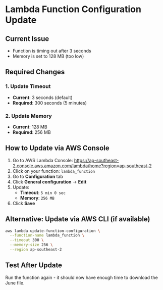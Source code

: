 # Lambda Function Configuration Update

## Current Issue
- Function is timing out after 3 seconds
- Memory is set to 128 MB (too low)

## Required Changes

### 1. Update Timeout
- **Current**: 3 seconds (default)
- **Required**: 300 seconds (5 minutes)

### 2. Update Memory
- **Current**: 128 MB 
- **Required**: 256 MB

## How to Update via AWS Console

1. Go to AWS Lambda Console: https://ap-southeast-2.console.aws.amazon.com/lambda/home?region=ap-southeast-2
2. Click on your function: `lambda_function`
3. Go to **Configuration** tab
4. Click **General configuration** → **Edit**
5. Update:
   - **Timeout**: `5 min 0 sec`
   - **Memory**: `256 MB`
6. Click **Save**

## Alternative: Update via AWS CLI (if available)
```bash
aws lambda update-function-configuration \
  --function-name lambda_function \
  --timeout 300 \
  --memory-size 256 \
  --region ap-southeast-2
```

## Test After Update
Run the function again - it should now have enough time to download the June file.
